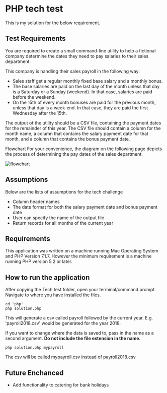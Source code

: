 # PHP tech test
This is my solution for the below requirement.

## Test Requirements
You are required to create a small command-line utility to help a fictional company determine the dates they need to pay salaries to their sales department.

This company is handling their sales payroll in the following way: 
- Sales staff get a regular monthly fixed base salary and a monthly bonus. 
- The base salaries are paid on the last day of the month unless that day is a Saturday or a Sunday (weekend). In that case, salaries are paid before the weekend. 
- On the 15th of every month bonuses are paid for the previous month, unless that day is a week-end. In that case, they are paid the first Wednesday after the 15th. 

The output of the utility should be a CSV file, containing the payment dates for the remainder of this year. The CSV file should contain a column for the month name, a column that contains the salary payment date for that month, and a column that contains the bonus payment date.

Flowchart For your convenience, the diagram on the following page depicts the process of determining the pay dates of the sales department.

![flowchart](https://github.com/KKOA/dickies-tech-test/blob/master/php/requirement.jpg)

## Assumptions
Below are the lists of assumptions for the tech challenge
- Column header names
- The date format for both the salary payment date and bonus payment date
- User can specify the name of the output file
- Return records for all months of the current year


## Requirements
This application was written on a machine running Mac Operating System and PHP Version 7.1.7. However the minimum requirement is a machine running PHP version 5.2 or later.

## How to run the application
After copying the Tech test folder, open your terminal/command prompt.
Navigate to where you have installed the files.

```
cd 'php'
php solution.php
```

This will generate a csv called payroll followed by the current year.
E.g. 'payroll2018.csv' would be generated for the year 2018.

If you want to change where the data is saved to, pass in the name as a second argument.
**Do not include the file extension in the name.**

```
php solution.php mypayroll
```
The csv will be called mypayroll.csv instead of payroll2018.csv

## Future Enchanced

- Add functionality to catering for bank holidays
